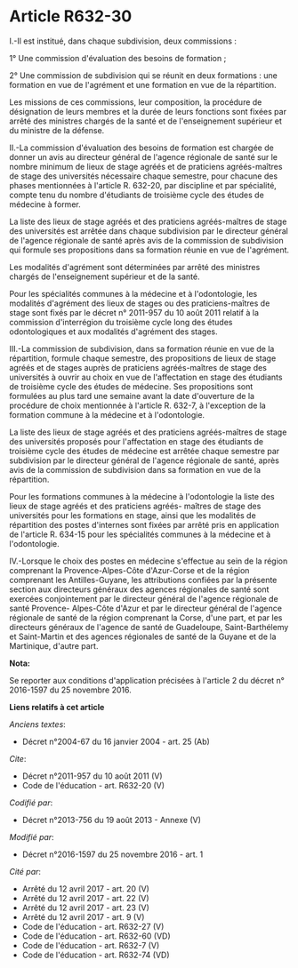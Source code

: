 # Article R632-30

I.-Il est institué, dans chaque subdivision, deux commissions : 

1° Une commission d'évaluation des besoins de formation ; 

2° Une commission de subdivision qui se réunit en deux formations : une formation en vue de l'agrément et une formation en
vue de la répartition. 

Les missions de ces commissions, leur composition, la procédure de désignation de leurs membres et la durée de leurs
fonctions sont fixées par arrêté des ministres chargés de la santé et de l'enseignement supérieur et du ministre de la
défense. 

II.-La commission d'évaluation des besoins de formation est chargée de donner un avis au directeur général de l'agence
régionale de santé sur le nombre minimum de lieux de stage agréés et de praticiens agréés-maîtres de stage des universités
nécessaire chaque semestre, pour chacune des phases mentionnées à l'article R. 632-20, par discipline et par spécialité,
compte tenu du nombre d'étudiants de troisième cycle des études de médecine à former. 

La liste des lieux de stage agréés et des praticiens agréés-maîtres de stage des universités est arrêtée dans chaque
subdivision par le directeur général de l'agence régionale de santé après avis de la commission de subdivision qui formule
ses propositions dans sa formation réunie en vue de l'agrément. 

Les modalités d'agrément sont déterminées par arrêté des ministres chargés de l'enseignement supérieur et de la santé. 

Pour les spécialités communes à la médecine et à l'odontologie, les modalités d'agrément des lieux de stages ou des
praticiens-maîtres de stage sont fixés par le décret n° 2011-957 du 10 août 2011 relatif à la commission d'interrégion du
troisième cycle long des études odontologiques et aux modalités d'agrément des stages. 

III.-La commission de subdivision, dans sa formation réunie en vue de la répartition, formule chaque semestre, des
propositions de lieux de stage agréés et de stages auprès de praticiens agréés-maîtres de stage des universités à ouvrir au
choix en vue de l'affectation en stage des étudiants de troisième cycle des études de médecine. Ses propositions sont
formulées au plus tard une semaine avant la date d'ouverture de la procédure de choix mentionnée à l'article R. 632-7, à
l'exception de la formation commune à la médecine et à l'odontologie. 

La liste des lieux de stage agréés et des praticiens agréés-maîtres de stage des universités proposés pour l'affectation en
stage des étudiants de troisième cycle des études de médecine est arrêtée chaque semestre par subdivision par le directeur
général de l'agence régionale de santé, après avis de la commission de subdivision dans sa formation en vue de la
répartition. 

Pour les formations communes à la médecine à l'odontologie la liste des lieux de stage agréés et des praticiens agréés-
maîtres de stage des universités pour les formations en stage, ainsi que les modalités de répartition des postes d'internes
sont fixées par arrêté pris en application de l'article R. 634-15 pour les spécialités communes à la médecine et à
l'odontologie. 

IV.-Lorsque le choix des postes en médecine s'effectue au sein de la région comprenant la Provence-Alpes-Côte d'Azur-Corse et
de la région comprenant les Antilles-Guyane, les attributions confiées par la présente section aux directeurs généraux des
agences régionales de santé sont exercées conjointement par le directeur général de l'agence régionale de santé Provence-
Alpes-Côte d'Azur et par le directeur général de l'agence régionale de santé de la région comprenant la Corse, d'une part, et
par les directeurs généraux de l'agence de santé de Guadeloupe, Saint-Barthélemy et Saint-Martin et des agences régionales de
santé de la Guyane et de la Martinique, d'autre part.

**Nota:**

Se reporter aux conditions d'application précisées à l'article 2 du décret n° 2016-1597 du 25 novembre 2016.

**Liens relatifs à cet article**

_Anciens textes_:

  - Décret n°2004-67 du 16 janvier 2004 - art. 25 (Ab)

_Cite_:

  - Décret n°2011-957  du 10 août 2011 (V)
  - Code de l'éducation - art. R632-20 (V)

_Codifié par_:

  - Décret n°2013-756 du 19 août 2013 -  Annexe (V)

_Modifié par_:

  - Décret n°2016-1597 du 25 novembre 2016 - art. 1

_Cité par_:

  - Arrêté du 12 avril 2017 - art. 20 (V)
  - Arrêté du 12 avril 2017 - art. 22 (V)
  - Arrêté du 12 avril 2017 - art. 23 (V)
  - Arrêté du 12 avril 2017 - art. 9 (V)
  - Code de l'éducation - art. R632-27 (V)
  - Code de l'éducation - art. R632-60 (VD)
  - Code de l'éducation - art. R632-7 (V)
  - Code de l'éducation - art. R632-74 (VD)
